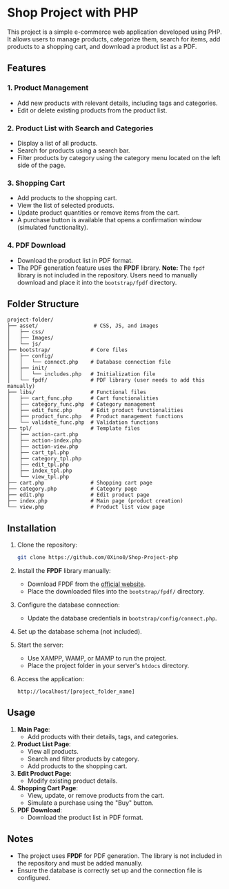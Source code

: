 # Shop Project with PHP

This project is a simple e-commerce web application developed using PHP. It allows users to manage products, categorize them, search for items, add products to a shopping cart, and download a product list as a PDF.

## Features

### 1. **Product Management**
- Add new products with relevant details, including tags and categories.
- Edit or delete existing products from the product list.

### 2. **Product List with Search and Categories**
- Display a list of all products.
- Search for products using a search bar.
- Filter products by category using the category menu located on the left side of the page.

### 3. **Shopping Cart**
- Add products to the shopping cart.
- View the list of selected products.
- Update product quantities or remove items from the cart.
- A purchase button is available that opens a confirmation window (simulated functionality).

### 4. **PDF Download**
- Download the product list in PDF format.
- The PDF generation feature uses the **FPDF** library. **Note:** The `fpdf` library is not included in the repository. Users need to manually download and place it into the `bootstrap/fpdf` directory.

## Folder Structure
```
project-folder/
├── asset/                  # CSS, JS, and images
│   ├── css/               
│   ├── Images/
│   └── js/
├── bootstrap/             # Core files
│   ├── config/
│   │   └── connect.php    # Database connection file
│   ├── init/
│   │   └── includes.php   # Initialization file
│   └── fpdf/              # PDF library (user needs to add this manually)
├── libs/                  # Functional files
│   ├── cart_func.php      # Cart functionalities
│   ├── category_func.php  # Category management
│   ├── edit_func.php      # Edit product functionalities
│   ├── product_func.php   # Product management functions
│   └── validate_func.php  # Validation functions
├── tpl/                   # Template files
│   ├── action-cart.php
│   ├── action-index.php
│   ├── action-view.php
│   ├── cart_tpl.php
│   ├── category_tpl.php
│   ├── edit_tpl.php
│   ├── index_tpl.php
│   └── view_tpl.php
├── cart.php               # Shopping cart page
├── category.php           # Category page
├── edit.php               # Edit product page
├── index.php              # Main page (product creation)
└── view.php               # Product list view page
```

## Installation

1. Clone the repository:
   ```bash
   git clone https://github.com/0Xino0/Shop-Project-php
   ```

2. Install the **FPDF** library manually:
   - Download FPDF from the [official website](http://www.fpdf.org/).
   - Place the downloaded files into the `bootstrap/fpdf/` directory.

3. Configure the database connection:
   - Update the database credentials in `bootstrap/config/connect.php`.

4. Set up the database schema (not included).

5. Start the server:
   - Use XAMPP, WAMP, or MAMP to run the project.
   - Place the project folder in your server's `htdocs` directory.

6. Access the application:
   ```
   http://localhost/[project_folder_name]
   ```

## Usage

1. **Main Page**:
   - Add products with their details, tags, and categories.
2. **Product List Page**:
   - View all products.
   - Search and filter products by category.
   - Add products to the shopping cart.
3. **Edit Product Page**:
   - Modify existing product details.
4. **Shopping Cart Page**:
   - View, update, or remove products from the cart.
   - Simulate a purchase using the "Buy" button.
5. **PDF Download**:
   - Download the product list in PDF format.

## Notes
- The project uses **FPDF** for PDF generation. The library is not included in the repository and must be added manually.
- Ensure the database is correctly set up and the connection file is configured.


